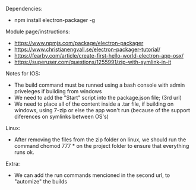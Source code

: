 Dependencies:
- npm install electron-packager -g

Module page/instructions:
- https://www.npmjs.com/package/electron-packager
- https://www.christianengvall.se/electron-packager-tutorial/
- https://fearby.com/article/create-first-hello-world-electron-app-osx/
- https://superuser.com/questions/1255991/zip-with-symlink-in-it

Notes for IOS:
- The build command must be runned using a bash console with admin priveleges if building from windows
- We need to add the "Start" script into the package.json file; (3rd url)
- We need to place all of the content inside a .tar file, if building on windows, using 7-zip or else the app won't run (because of the support diferences on symlinks between OS's)

Linux:
- After removing the files from the zip folder on linux, we should run the command chomod 777 * on the project folder to ensure that everything runs ok.

Extra:
- We can add the run commands mencioned in the second url, to "automize" the builds
